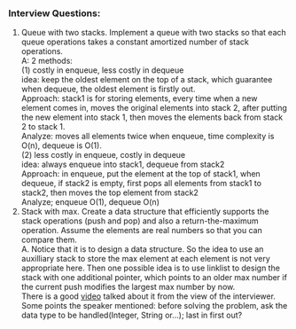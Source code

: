 ### Interview Questions:
1. Queue with two stacks. Implement a queue with two stacks so that each queue operations takes a constant amortized number of stack operations.  
A: 2 methods:  
(1) costly in enqueue, less costly in dequeue  
	idea: keep the oldest element on the top of a stack, which guarantee when dequeue, the oldest element is firstly out.   
	Approach: stack1 is for storing elements, every time when a new element comes in, moves the original elements into stack 2, after putting the new element into stack 1, then moves the elements back from stack 2 to stack 1.    
	Analyze: moves all elements twice when enqueue, time complexity is O(n), dequeue is O(1).  
(2) less costly in enqueue, costly in dequeue   
	idea: always enqueue into stack1, dequeue from stack2   
	Approach: in enqueue, put the element at the top of stack1, when dequeue, if stack2 is empty, first pops all elements from stack1 to stack2, then moves the top element from stack2  
	Analyze; enqueue O(1), dequeue O(n)   
2. Stack with max. Create a data structure that efficiently supports the stack operations (push and pop) and also a return-the-maximum operation. Assume the elements are real numbers so that you can compare them.  
A. Notice that it is to design a data structure. So the idea to use an auxilliary stack to store the max element at each element is not very appropriate here. Then one possible idea is to use linklist to design the stack with one additional pointer, which points to an older max number if the current push modifies the largest max number by now.  
There is a good [video](https://www.byte-by-byte.com/maxstack/ "video") talked about it from the view of the interviewer. Some points the speaker mentioned: before solving the problem, ask the data type to be handled(Integer, String or...); last in first out?  
